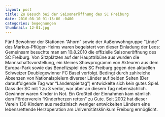 ```yaml
---
layout: post
title: Zu Besuch bei der Saisoneröffnung des SC Freiburg
date: 2010-08-10 01:13:00 -0400
categories: begegnungen
thumbnail: 12-01.jpg
---
```

Fünf Bewohner der Stationen “Ahorn” sowie der Außenwohngruppe “Linde” des Markus-Pflüger-Heims waren begeistert von dieser Einladung der Leos: Gemeinsam besuchte man am 10.8.2010 die offizielle Saisoneröffnung des SC Freiburg. Von Sitzplätzen auf der Haupttribüne aus wurden die Mannschaftsvorstellung, ein kleines Showprogramm von Akteuren aus dem Europa-Park sowie das Benefizspiel des SC Freiburg gegen den aktuellen Schweizer Doublegewinner FC Basel verfolgt. Bedingt durch zahlreiche Absenzen von Nationalspielern diverser Länder auf beiden Seiten (Der darauffolgende Tag war “Länderspieltag”) entwickelte sich kein gutes Spiel. Dass der SC mit 1 zu 3 verlor, war aber an diesem Tag nebensächlich. Gewinner waren Kinder in Not. Ein Großteil der Einnahmen kam nämlich dem Förderverein “Kinderherzen retten” zu Gute. Seit 2002 hat dieser Verein 130 Kindern aus medizinisch weniger entwickelten Ländern eine lebensrettende Herzoperation am Universitätsklinikum Freiburg ermöglicht.